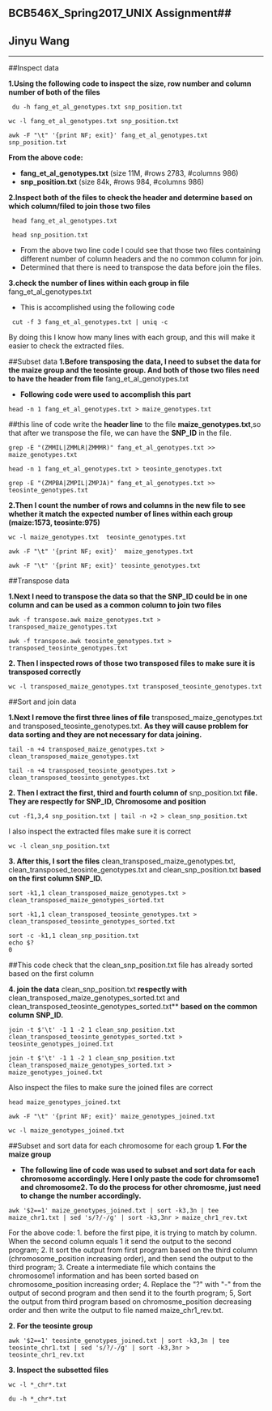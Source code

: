 ## BCB546X\_Spring2017\_UNIX Assignment##
## Jinyu Wang

----------
 

##Inspect data  





**1.Using the following code to inspect the size, row number and column number of both of the files**

```
 du -h fang_et_al_genotypes.txt snp_position.txt
```
   
```
wc -l fang_et_al_genotypes.txt snp_position.txt
```

```
awk -F "\t" '{print NF; exit}' fang_et_al_genotypes.txt snp_position.txt
```

**From the above code:**


- **fang\_et\_al\_genotypes.txt** (size 11M, #rows 2783, #columns 986)
- **snp\_position.txt** (size 84k, #rows 984, #columns 986)
 
**2.Inspect both of the files to check the header and determine based on which column/filed to join those two files**

```
 head fang_et_al_genotypes.txt
```

```
 head snp_position.txt
```

- From the above two line code I could see that those two files containing different number of column headers and the no common column for join.
- Determined that there is need to transpose the data before join the files.

**3.check the number of lines within each group in file** fang\_et\_al\_genotypes.txt

- This is accomplished using the following code	

```
 cut -f 3 fang_et_al_genotypes.txt | uniq -c
```

By doing this I know how many lines with each group, and this will make it easier to check 
the extracted files.

##Subset data
**1.Before transposing the data, I need to subset the data for the maize group and the teosinte group. And both of those two files need to have the header from file** fang\_et\_al\_genotypes.txt

- **Following code were used to accomplish this part**

```
head -n 1 fang_et_al_genotypes.txt > maize_genotypes.txt
```

\##this line of code write the **header line** to the file **maize\_genotypes.txt**,so that after we transpose the file, we can have the **SNP\_ID** in the file.

```
grep -E "(ZMMIL|ZMMLR|ZMMMR)" fang_et_al_genotypes.txt >> maize_genotypes.txt
```

```
head -n 1 fang_et_al_genotypes.txt > teosinte_genotypes.txt
```

```
grep -E "(ZMPBA|ZMPIL|ZMPJA)" fang_et_al_genotypes.txt >> teosinte_genotypes.txt
```

**2.Then I count the number of rows and columns in the new file to see whether it match the expected number of lines within each group (maize:1573, teosinte:975)**

```
wc -l maize_genotypes.txt  teosinte_genotypes.txt
```

```
awk -F "\t" '{print NF; exit}'  maize_genotypes.txt 
```

```
awk -F "\t" '{print NF; exit}' teosinte_genotypes.txt
```
##Transpose data

**1.Next I need to transpose the data so that the SNP\_ID could be in one column and can be used as a common column to join two files**

```
awk -f transpose.awk maize_genotypes.txt > transposed_maize_genotypes.txt
```

```
awk -f transpose.awk teosinte_genotypes.txt > transposed_teosinte_genotypes.txt
```

**2. Then I inspected rows of those two transposed files to make sure it is transposed correctly**

```
wc -l transposed_maize_genotypes.txt transposed_teosinte_genotypes.txt
```

##Sort and join data

**1.Next I remove the first three lines of file** transposed\_maize\_genotypes.txt  and transposed\_teosinte\_genotypes.txt. **As they will cause problem for data sorting and they are not necessary for data joining.**

```
tail -n +4 transposed_maize_genotypes.txt > clean_transposed_maize_genotypes.txt
```

```
tail -n +4 transposed_teosinte_genotypes.txt > clean_transposed_teosinte_genotypes.txt
```

**2. Then I extract the first, third and fourth column of** snp\_position.txt **file. They are respectly for SNP_ID, Chromosome and position**

```
cut -f1,3,4 snp_position.txt | tail -n +2 > clean_snp_position.txt
```

I also inspect the extracted files make sure it is correct

```
wc -l clean_snp_position.txt
```

**3. After this, I sort the files** clean\_transposed\_maize\_genotypes.txt, clean\_transposed\_teosinte\_genotypes.txt and clean\_snp\_position.txt **based on the first column SNP_ID.**

```
sort -k1,1 clean_transposed_maize_genotypes.txt > clean_transposed_maize_genotypes_sorted.txt
```

```
sort -k1,1 clean_transposed_teosinte_genotypes.txt > clean_transposed_teosinte_genotypes_sorted.txt
```

```
sort -c -k1,1 clean_snp_position.txt
echo $?
0
```
\##This code check that the clean\_snp\_position.txt file has already sorted based on the first column

**4. join the data** clean\_snp\_position.txt **respectly with** clean\_transposed\_maize\_genotypes\_sorted.txt  and clean\_transposed\_teosinte\_genotypes\_sorted.txt** **based on the common column SNP_ID.**

```
join -t $'\t' -1 1 -2 1 clean_snp_position.txt clean_transposed_teosinte_genotypes_sorted.txt > teosinte_genotypes_joined.txt
```

```
join -t $'\t' -1 1 -2 1 clean_snp_position.txt clean_transposed_maize_genotypes_sorted.txt > maize_genotypes_joined.txt
```

Also inspect the files to make sure the joined files are correct

```
head maize_genotypes_joined.txt
```

```
awk -F "\t" '{print NF; exit}' maize_genotypes_joined.txt
```

```
wc -l maize_genotypes_joined.txt
```

##Subset and sort data for each chromosome for each group
**1. For the maize group**

- **The following line of code was used to subset and sort data for each chromosome accordingly. Here I only paste the code for chromsome1 and chromosome2. To do the process for other chromosme, just need to change the number accordingly.**

```
awk '$2==1' maize_genotypes_joined.txt | sort -k3,3n | tee maize_chr1.txt | sed 's/?/-/g' | sort -k3,3nr > maize_chr1_rev.txt
``` 

For the above code: 1. before the first pipe, it is trying to match by column. When the second column equals 1 it send the output to the second program; 2. It sort the output from first program based on the third column (chromosome_position increasing order), and then send the output to the third program; 3. Create a intermediate file which contains the chromosome1 information and has been sorted based on chromosome_position increasing order; 4. Replace the "?" with "-" from the output of second program and then send it to the fourth program; 5, Sort the output from third program based on chromosme_position decreasing order and then write the output to file named maize\_chr1\_rev.txt.

**2. For the teosinte group**

```
awk '$2==1' teosinte_genotypes_joined.txt | sort -k3,3n | tee teosinte_chr1.txt | sed 's/?/-/g' | sort -k3,3nr > teosinte_chr1_rev.txt

```

**3. Inspect the subsetted files**

```
wc -l *_chr*.txt
```

```
du -h *_chr*.txt
```

